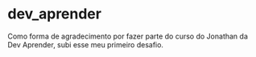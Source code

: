 # dev_aprender
Como forma de agradecimento por fazer parte do curso do Jonathan da Dev Aprender, subi esse meu primeiro desafio. 
